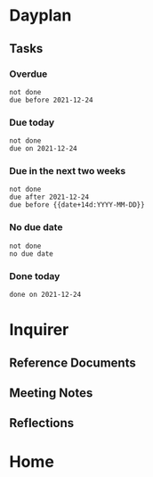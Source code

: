 # Dayplan
## Tasks
### Overdue
```tasks
not done
due before 2021-12-24
```

### Due today
```tasks
not done
due on 2021-12-24
```

### Due in the next two weeks
```tasks
not done
due after 2021-12-24
due before {{date+14d:YYYY-MM-DD}}
```

### No due date
```tasks
not done
no due date
```

### Done today
```tasks
done on 2021-12-24
```


# Inquirer

## Reference Documents

## Meeting Notes

## Reflections


# Home